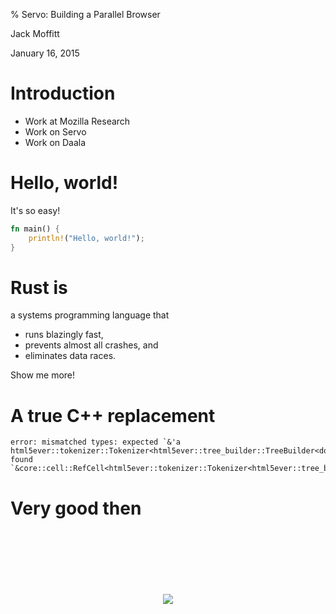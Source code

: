 % Servo: Building a Parallel Browser

Jack Moffitt

January 16, 2015

# Introduction

* Work at Mozilla Research
* Work on Servo
* Work on Daala

# Hello, world!

It's so easy!

```rust
fn main() {
    println!("Hello, world!");
}
```

# Rust is

a systems programming language that

* runs blazingly fast,
* prevents almost all crashes, and
* eliminates data races.

Show me more!

# A true C++ replacement

```text
error: mismatched types: expected `&'a html5ever::tokenizer::Tokenizer<html5ever::tree_builder::TreeBuilder<dom::node::TrustedNodeAddress,dom::servohtmlparser::Sink>>`, found `&core::cell::RefCell<html5ever::tokenizer::Tokenizer<html5ever::tree_builder::TreeBuilder<dom::node::TrustedNodeAddress,dom::servohtmlparser::Sink>>>`
```

# Very good then

<div style="text-align: center; margin-top: 120px">
<img src="http://www.rust-lang.org/logos/rust-logo-256x256-blk.png">
</div>
